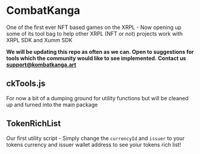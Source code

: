 # CombatKanga

One of the first ever NFT based games on the XRPL - Now opening up some of its tool bag to help other XRPL (NFT or not) projects work with XRPL SDK and Xumm SDK

**We will be updating this repo as often as we can. Open to suggestions for tools which the community would like to see implemented.**
**Contact us support@kombatkanga.art**

## ckTools.js
For now a bit of a dumping ground for utility functions but will be cleaned up and turned into the main package

## TokenRichList
Our first utility script - Simply change the `currencyId` and `issuer` to your tokens currency and issuer wallet address to see yoiur tokens rich list!
